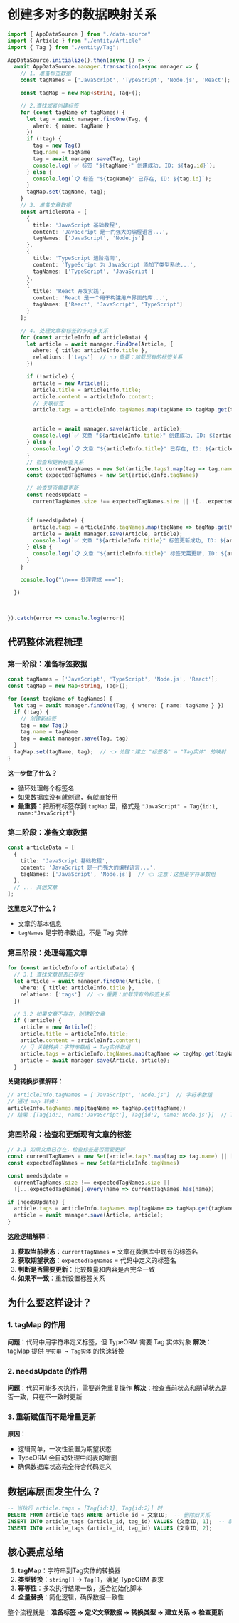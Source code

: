 # 创建多对多的数据映射关系

```typescript
import { AppDataSource } from "./data-source"
import { Article } from "./entity/Article"
import { Tag } from "./entity/Tag";

AppDataSource.initialize().then(async () => {
  await AppDataSource.manager.transaction(async manager => {
    // 1. 准备标签数据
    const tagNames = ['JavaScript', 'TypeScript', 'Node.js', 'React'];

    const tagMap = new Map<string, Tag>();

    // 2.查找或者创建标签
    for (const tagName of tagNames) {
      let tag = await manager.findOne(Tag, {
        where: { name: tagName }
      })
      if (!tag) {
        tag = new Tag()
        tag.name = tagName
        tag = await manager.save(Tag, tag)
        console.log(`✅ 标签 "${tagName}" 创建成功, ID: ${tag.id}`);
      } else {
        console.log(`📋 标签 "${tagName}" 已存在, ID: ${tag.id}`);
      }
      tagMap.set(tagName, tag);
    }
    // 3. 准备文章数据
    const articleData = [
      {
        title: 'JavaScript 基础教程',
        content: 'JavaScript 是一门强大的编程语言...',
        tagNames: ['JavaScript', 'Node.js']
      },
      {
        title: 'TypeScript 进阶指南',
        content: 'TypeScript 为 JavaScript 添加了类型系统...',
        tagNames: ['TypeScript', 'JavaScript']
      },
      {
        title: 'React 开发实践',
        content: 'React 是一个用于构建用户界面的库...',
        tagNames: ['React', 'JavaScript', 'TypeScript']
      }
    ];

    // 4. 处理文章和标签的多对多关系
    for (const articleInfo of articleData) {
      let article = await manager.findOne(Article, {
        where: { title: articleInfo.title },
        relations: ['tags']  // 👈 重要：加载现有的标签关系
      })

      if (!article) {
        article = new Article();
        article.title = articleInfo.title;
        article.content = articleInfo.content;
        // 关联标签
        article.tags = articleInfo.tagNames.map(tagName => tagMap.get(tagName));


        article = await manager.save(Article, article);
        console.log(`✅ 文章 "${articleInfo.title}" 创建成功, ID: ${article.id}`);
      } else {
        console.log(`📋 文章 "${articleInfo.title}" 已存在, ID: ${article.id}`);
      }
      // 检查和更新标签关系
      const currentTagNames = new Set(article.tags?.map(tag => tag.name) || [])
      const expectedTagNames = new Set(articleInfo.tagNames)

      // 检查是否需要更新
      const needsUpdate =
        currentTagNames.size !== expectedTagNames.size || ![...expectedTagNames].every(name => currentTagNames.has(name))


      if (needsUpdate) {
        article.tags = articleInfo.tagNames.map(tagName => tagMap.get(tagName));
        article = await manager.save(Article, article);
        console.log(`✅ 文章 "${articleInfo.title}" 标签更新成功, ID: ${article.id}`);
      } else {
        console.log(`📋 文章 "${articleInfo.title}" 标签无需更新, ID: ${article.id}`);
      }
    }

    console.log("\n=== 处理完成 ===");

  })



}).catch(error => console.log(error))

```

## 代码整体流程梳理

### 第一阶段：准备标签数据

```typescript
const tagNames = ['JavaScript', 'TypeScript', 'Node.js', 'React'];
const tagMap = new Map<string, Tag>();

for (const tagName of tagNames) {
  let tag = await manager.findOne(Tag, { where: { name: tagName } })
  if (!tag) {
    // 创建新标签
    tag = new Tag()
    tag.name = tagName
    tag = await manager.save(Tag, tag)
  }
  tagMap.set(tagName, tag);  // 👈 关键：建立 "标签名" → "Tag实体" 的映射
}
```

**这一步做了什么？**

- 循环处理每个标签名
- 如果数据库没有就创建，有就直接用
- **最重要**：把所有标签存到 `tagMap` 里，格式是 `"JavaScript" → Tag{id:1, name:"JavaScript"}`

### 第二阶段：准备文章数据

```typescript
const articleData = [
  {
    title: 'JavaScript 基础教程',
    content: 'JavaScript 是一门强大的编程语言...',
    tagNames: ['JavaScript', 'Node.js']  // 👈 注意：这里是字符串数组
  },
  // ... 其他文章
];
```

**这里定义了什么？**

- 文章的基本信息
- `tagNames` 是字符串数组，不是 Tag 实体

### 第三阶段：处理每篇文章

```typescript
for (const articleInfo of articleData) {
  // 3.1 查找文章是否已存在
  let article = await manager.findOne(Article, {
    where: { title: articleInfo.title },
    relations: ['tags']  // 👈 重要：加载现有的标签关系
  })

  // 3.2 如果文章不存在，创建新文章
  if (!article) {
    article = new Article();
    article.title = articleInfo.title;
    article.content = articleInfo.content;
    // 👇 关键转换：字符串数组 → Tag实体数组
    article.tags = articleInfo.tagNames.map(tagName => tagMap.get(tagName));
    article = await manager.save(Article, article);
  }
```

**关键转换步骤解释：**

```typescript
// articleInfo.tagNames = ['JavaScript', 'Node.js']  // 字符串数组
// 通过 map 转换：
articleInfo.tagNames.map(tagName => tagMap.get(tagName))
// 结果：[Tag{id:1, name:'JavaScript'}, Tag{id:2, name:'Node.js'}]  // Tag实体数组
```

### 第四阶段：检查和更新现有文章的标签

```typescript
// 3.3 如果文章已存在，检查标签是否需要更新
const currentTagNames = new Set(article.tags?.map(tag => tag.name) || [])
const expectedTagNames = new Set(articleInfo.tagNames)

const needsUpdate = 
  currentTagNames.size !== expectedTagNames.size || 
  ![...expectedTagNames].every(name => currentTagNames.has(name))

if (needsUpdate) {
  article.tags = articleInfo.tagNames.map(tagName => tagMap.get(tagName));
  article = await manager.save(Article, article);
}
```

**这段逻辑解释：**

1. **获取当前状态**：`currentTagNames` = 文章在数据库中现有的标签名
2. **获取期望状态**：`expectedTagNames` = 代码中定义的标签名
3. **判断是否需要更新**：比较数量和内容是否完全一致
4. **如果不一致**：重新设置标签关系

## 为什么要这样设计？

### 1. tagMap 的作用

**问题**：代码中用字符串定义标签，但 TypeORM 需要 Tag 实体对象 **解决**：tagMap 提供 `字符串 → Tag实体` 的快速转换

### 2. needsUpdate 的作用

**问题**：代码可能多次执行，需要避免重复操作 **解决**：检查当前状态和期望状态是否一致，只在不一致时更新

### 3. 重新赋值而不是增量更新

**原因**：

- 逻辑简单，一次性设置为期望状态
- TypeORM 会自动处理中间表的增删
- 确保数据库状态完全符合代码定义

## 数据库层面发生什么？

```sql
-- 当执行 article.tags = [Tag{id:1}, Tag{id:2}] 时
DELETE FROM article_tags WHERE article_id = 文章ID;  -- 删除旧关系
INSERT INTO article_tags (article_id, tag_id) VALUES (文章ID, 1);  -- 新关系
INSERT INTO article_tags (article_id, tag_id) VALUES (文章ID, 2);
```

## 核心要点总结

1. **tagMap**：字符串到Tag实体的转换器
2. **类型转换**：`string[]` → `Tag[]`，满足 TypeORM 要求
3. **幂等性**：多次执行结果一致，适合初始化脚本
4. **全量替换**：简化逻辑，确保数据一致性

整个流程就是：**准备标签 → 定义文章数据 → 转换类型 → 建立关系 → 检查更新**
